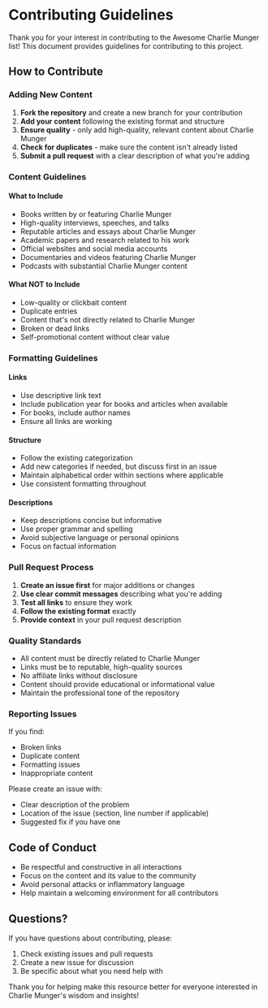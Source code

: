 # Contributing Guidelines

Thank you for your interest in contributing to the Awesome Charlie Munger list! This document provides guidelines for contributing to this project.

## How to Contribute

### Adding New Content

1. **Fork the repository** and create a new branch for your contribution
2. **Add your content** following the existing format and structure
3. **Ensure quality** - only add high-quality, relevant content about Charlie Munger
4. **Check for duplicates** - make sure the content isn't already listed
5. **Submit a pull request** with a clear description of what you're adding

### Content Guidelines

#### What to Include
- Books written by or featuring Charlie Munger
- High-quality interviews, speeches, and talks
- Reputable articles and essays about Charlie Munger
- Academic papers and research related to his work
- Official websites and social media accounts
- Documentaries and videos featuring Charlie Munger
- Podcasts with substantial Charlie Munger content

#### What NOT to Include
- Low-quality or clickbait content
- Duplicate entries
- Content that's not directly related to Charlie Munger
- Broken or dead links
- Self-promotional content without clear value

### Formatting Guidelines

#### Links
- Use descriptive link text
- Include publication year for books and articles when available
- For books, include author names
- Ensure all links are working

#### Structure
- Follow the existing categorization
- Add new categories if needed, but discuss first in an issue
- Maintain alphabetical order within sections where applicable
- Use consistent formatting throughout

#### Descriptions
- Keep descriptions concise but informative
- Use proper grammar and spelling
- Avoid subjective language or personal opinions
- Focus on factual information

### Pull Request Process

1. **Create an issue first** for major additions or changes
2. **Use clear commit messages** describing what you're adding
3. **Test all links** to ensure they work
4. **Follow the existing format** exactly
5. **Provide context** in your pull request description

### Quality Standards

- All content must be directly related to Charlie Munger
- Links must be to reputable, high-quality sources
- No affiliate links without disclosure
- Content should provide educational or informational value
- Maintain the professional tone of the repository

### Reporting Issues

If you find:
- Broken links
- Duplicate content
- Formatting issues
- Inappropriate content

Please create an issue with:
- Clear description of the problem
- Location of the issue (section, line number if applicable)
- Suggested fix if you have one

## Code of Conduct

- Be respectful and constructive in all interactions
- Focus on the content and its value to the community
- Avoid personal attacks or inflammatory language
- Help maintain a welcoming environment for all contributors

## Questions?

If you have questions about contributing, please:
1. Check existing issues and pull requests
2. Create a new issue for discussion
3. Be specific about what you need help with

Thank you for helping make this resource better for everyone interested in Charlie Munger's wisdom and insights!
